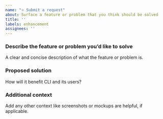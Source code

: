 ```yaml
---
name: "⭐ Submit a request"
about: Surface a feature or problem that you think should be solved
title: ''
labels: enhancement
assignees: ''
---
```


### Describe the feature or problem you’d like to solve

A clear and concise description of what the feature or problem is.

### Proposed solution

How will it benefit CLI and its users?

### Additional context

Add any other context like screenshots or mockups are helpful, if applicable.

